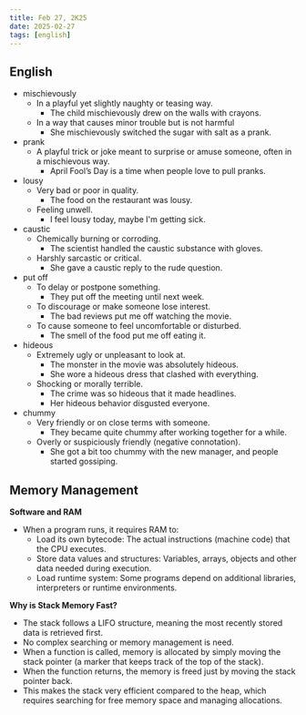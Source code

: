 ```yaml
---
title: Feb 27, 2K25
date: 2025-02-27
tags: [english]
---
```


## English

- mischievously
  - In a playful yet slightly naughty or teasing way.
    - The child mischievously drew on the walls with crayons.
  - In a way that causes minor trouble but is not harmful
    - She mischievously switched the sugar with salt as a prank.
- prank
  - A playful trick or joke meant to surprise or amuse someone, often in a mischievous way.
    - April Fool’s Day is a time when people love to pull pranks.
- lousy
  - Very bad or poor in quality.
    - The food on the restaurant was lousy.
  - Feeling unwell.
    - I feel lousy today, maybe I'm getting sick.
- caustic
  - Chemically burning or corroding.
    - The scientist handled the caustic substance with gloves.
  - Harshly sarcastic or critical.
    - She gave a caustic reply to the rude question.
- put off
  - To delay or postpone something.
    - They put off the meeting until next week.
  - To discourage or make someone lose interest.
    - The bad reviews put me off watching the movie.
  - To cause someone to feel uncomfortable or disturbed.
    - The smell of the food put me off eating it.
- hideous
  - Extremely ugly or unpleasant to look at.
    - The monster in the movie was absolutely hideous.
    - She wore a hideous dress that clashed with everything.
  - Shocking or morally terrible.
    - The crime was so hideous that it made headlines.
    - Her hideous behavior disgusted everyone.
- chummy
  - Very friendly or on close terms with someone.
    - They became quite chummy after working together for a while.
  - Overly or suspiciously friendly (negative connotation).
    - She got a bit too chummy with the new manager, and people started gossiping.

## Memory Management

**Software and RAM**
- When a program runs, it requires RAM to:
  - Load its own bytecode: The actual instructions (machine code) that the CPU executes.
  - Store data values and structures: Variables, arrays, objects and other data needed during execution.
  - Load runtime system: Some programs depend on additional libraries, interpreters or runtime environments.

**Why is Stack Memory Fast?**
- The stack follows a LIFO structure, meaning the most recently stored data is retrieved first.
- No complex searching or memory management is need.
- When a function is called, memory is allocated by simply moving the stack pointer (a marker that keeps track of the top of the stack).
- When the function returns, the memory is freed just by moving the stack pointer back.
- This makes the stack very efficient compared to the heap, which requires searching for free memory space and managing allocations.